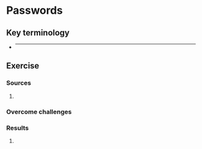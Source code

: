# Passwords


## Key terminology
- ***




## Exercise
### Sources
1. 
### Overcome challenges


### Results
1. 
